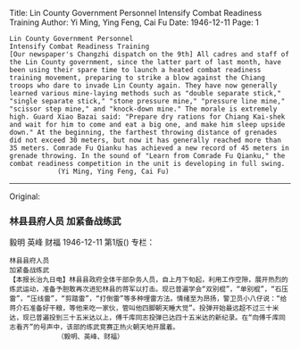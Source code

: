 Title: Lin County Government Personnel Intensify Combat Readiness Training
Author: Yi Ming, Ying Feng, Cai Fu
Date: 1946-12-11
Page: 1

    Lin County Government Personnel
    Intensify Combat Readiness Training
    [Our newspaper's Changzhi dispatch on the 9th] All cadres and staff of the Lin County government, since the latter part of last month, have been using their spare time to launch a heated combat readiness training movement, preparing to strike a blow against the Chiang troops who dare to invade Lin County again. They have now generally learned various mine-laying methods such as "double separate stick," "single separate stick," "stone pressure mine," "pressure line mine," "scissor step mine," and "knock-down mine." The morale is extremely high. Guard Xiao Bazai said: "Prepare dry rations for Chiang Kai-shek and wait for him to come and eat a big one, and make him sleep upside down." At the beginning, the farthest throwing distance of grenades did not exceed 30 meters, but now it has generally reached more than 35 meters. Comrade Fu Qianku has achieved a new record of 45 meters in grenade throwing. In the sound of "Learn from Comrade Fu Qianku," the combat readiness competition in the unit is developing in full swing.
                (Yi Ming, Ying Feng, Cai Fu)



<hr /> 

Original: 


### 林县县府人员  加紧备战练武
毅明  英峰  财福
1946-12-11
第1版()
专栏：

    林县县府人员
    加紧备战练武
    【本报长治九日电】林县县政府全体干部杂务人员，自上月下旬起，利用工作空隙，展开热烈的练武运动，准备予胆敢再次进犯林县的蒋军以打击。现已普遍学会“双别棍”，“单别棍”，“石压雷”，“压线雷”，“剪踏雷”，“打倒雷”等多种埋雷方法。情绪至为昂扬，警卫员小八仔说：“给蒋介石准备好干粮，等他来吃一家伙，管叫他四脚朝天睡大觉”。投弹开始最远超不过三十米达，现已普遍投到三十五米达以上，傅千库同志投弹已达四十五米达的新纪录。在“向傅千库同志看齐”的号声中，该部的练武竞赛正热火朝天地开展着。
                （毅明、英峰、财福）
